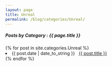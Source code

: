 ```yaml
---
layout: page
title: Unreal
permalink: /blog/categories/Unreal/
---
```


<h5> Posts by Category : {{ page.title }} </h5>

<div class="card">
{% for post in site.categories.Unreal %}
 <li class="category-posts"><span>{{ post.date | date_to_string }}</span> &nbsp; <a href="{{ post.url }}">{{ post.title }}</a></li>
{% endfor %}
</div>